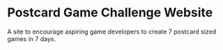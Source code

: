 # Postcard Game Challenge Website

A site to encourage aspiring game developers to create 7 postcard sized games in 7 days.